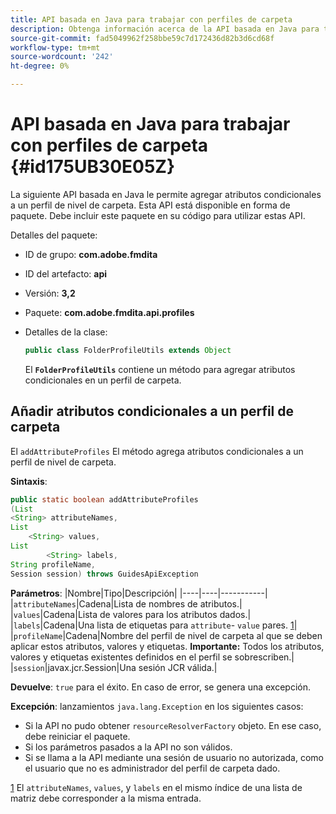 ```yaml
---
title: API basada en Java para trabajar con perfiles de carpeta
description: Obtenga información acerca de la API basada en Java para trabajar con perfiles de carpeta
source-git-commit: fad5049962f258bbe59c7d172436d82b3d6cd68f
workflow-type: tm+mt
source-wordcount: '242'
ht-degree: 0%

---
```



# API basada en Java para trabajar con perfiles de carpeta {#id175UB30E05Z}

La siguiente API basada en Java le permite agregar atributos condicionales a un perfil de nivel de carpeta. Esta API está disponible en forma de paquete. Debe incluir este paquete en su código para utilizar estas API.

Detalles del paquete:

- ID de grupo: **com.adobe.fmdita**

- ID del artefacto: **api**

- Versión: **3,2**

- Paquete: **com.adobe.fmdita.api.profiles**

- Detalles de la clase:

  ```JAVA
  public class FolderProfileUtils extends Object
  ```

  El **`FolderProfileUtils`** contiene un método para agregar atributos condicionales en un perfil de carpeta.


## Añadir atributos condicionales a un perfil de carpeta

El ``addAttributeProfiles`` El método agrega atributos condicionales a un perfil de nivel de carpeta.

**Sintaxis**:

```JAVA
public static boolean addAttributeProfiles
(List
<String> attributeNames, 
List
    <String> values, 
List
        <String> labels,
String profileName, 
Session session) throws GuidesApiException
```

**Parámetros**: |Nombre|Tipo|Descripción| |----|----|-----------| |``attributeNames``|Cadena|Lista de nombres de atributos.| |``values``|Cadena|Lista de valores para los atributos dados.| |`labels`|Cadena|Una lista de etiquetas para `attribute`- `value` pares. [1](#fntarg_1)| |`profileName`|Cadena|Nombre del perfil de nivel de carpeta al que se deben aplicar estos atributos, valores y etiquetas. **Importante:** Todos los atributos, valores y etiquetas existentes definidos en el perfil se sobrescriben.| |`session`|javax.jcr.Session|Una sesión JCR válida.|

**Devuelve**:
`true` para el éxito. En caso de error, se genera una excepción.

**Excepción**: lanzamientos ``java.lang.Exception`` en los siguientes casos:

- Si la API no pudo obtener `resourceResolverFactory` objeto. En ese caso, debe reiniciar el paquete.
- Si los parámetros pasados a la API no son válidos.
- Si se llama a la API mediante una sesión de usuario no autorizada, como el usuario que no es administrador del perfil de carpeta dado.

[1](#fnsrc_1) El `attributeNames`, `values`, y `labels` en el mismo índice de una lista de matriz debe corresponder a la misma entrada.

